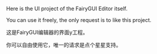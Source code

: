 Here is the UI project of the FairyGUI Editor itself.

You can use it freely, the only request is to like this project.


这是FairyGUI编辑器的界面y工程。

你可以自由使用它，唯一的请求是点个星星支持。
